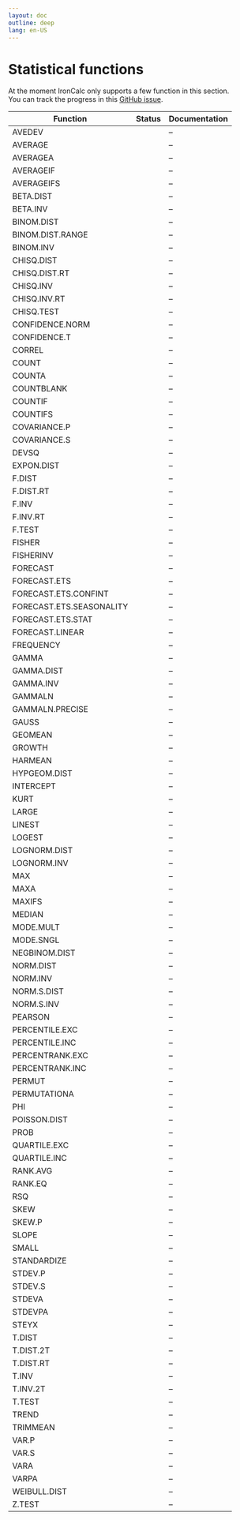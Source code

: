 ```yaml
---
layout: doc
outline: deep
lang: en-US
---
```


# Statistical functions

At the moment IronCalc only supports a few function in this section.  
You can track the progress in this [GitHub issue](https://github.com/ironcalc/IronCalc/issues/55).

| Function                 | Status                                           | Documentation |
| ------------------------ |--------------------------------------------------| ------------- |
| AVEDEV                   | <Badge type="info" text="Not implemented yet" /> | –             |
| AVERAGE                  | <Badge type="tip" text="Available" />            | –             |
| AVERAGEA                 | <Badge type="tip" text="Available" />            | –             |
| AVERAGEIF                | <Badge type="tip" text="Available" />            | –             |
| AVERAGEIFS               | <Badge type="tip" text="Available" />            | –             |
| BETA.DIST                | <Badge type="info" text="Not implemented yet" /> | –             |
| BETA.INV                 | <Badge type="info" text="Not implemented yet" /> | –             |
| BINOM.DIST               | <Badge type="info" text="Not implemented yet" /> | –             |
| BINOM.DIST.RANGE         | <Badge type="info" text="Not implemented yet" /> | –             |
| BINOM.INV                | <Badge type="info" text="Not implemented yet" /> | –             |
| CHISQ.DIST               | <Badge type="info" text="Not implemented yet" /> | –             |
| CHISQ.DIST.RT            | <Badge type="info" text="Not implemented yet" /> | –             |
| CHISQ.INV                | <Badge type="info" text="Not implemented yet" /> | –             |
| CHISQ.INV.RT             | <Badge type="info" text="Not implemented yet" /> | –             |
| CHISQ.TEST               | <Badge type="info" text="Not implemented yet" /> | –             |
| CONFIDENCE.NORM          | <Badge type="info" text="Not implemented yet" /> | –             |
| CONFIDENCE.T             | <Badge type="info" text="Not implemented yet" /> | –             |
| CORREL                   | <Badge type="info" text="Not implemented yet" /> | –             |
| COUNT                    | <Badge type="tip" text="Available" />            | –             |
| COUNTA                   | <Badge type="tip" text="Available" />            | –             |
| COUNTBLANK               | <Badge type="tip" text="Available" />            | –             |
| COUNTIF                  | <Badge type="tip" text="Available" />            | –             |
| COUNTIFS                 | <Badge type="tip" text="Available" />            | –             |
| COVARIANCE.P             | <Badge type="info" text="Not implemented yet" /> | –             |
| COVARIANCE.S             | <Badge type="info" text="Not implemented yet" /> | –             |
| DEVSQ                    | <Badge type="info" text="Not implemented yet" /> | –             |
| EXPON.DIST               | <Badge type="info" text="Not implemented yet" /> | –             |
| F.DIST                   | <Badge type="info" text="Not implemented yet" /> | –             |
| F.DIST.RT                | <Badge type="info" text="Not implemented yet" /> | –             |
| F.INV                    | <Badge type="info" text="Not implemented yet" /> | –             |
| F.INV.RT                 | <Badge type="info" text="Not implemented yet" /> | –             |
| F.TEST                   | <Badge type="info" text="Not implemented yet" /> | –             |
| FISHER                   | <Badge type="info" text="Not implemented yet" /> | –             |
| FISHERINV                | <Badge type="info" text="Not implemented yet" /> | –             |
| FORECAST                 | <Badge type="info" text="Not implemented yet" /> | –             |
| FORECAST.ETS             | <Badge type="info" text="Not implemented yet" /> | –             |
| FORECAST.ETS.CONFINT     | <Badge type="info" text="Not implemented yet" /> | –             |
| FORECAST.ETS.SEASONALITY | <Badge type="info" text="Not implemented yet" /> | –             |
| FORECAST.ETS.STAT        | <Badge type="info" text="Not implemented yet" /> | –             |
| FORECAST.LINEAR          | <Badge type="info" text="Not implemented yet" /> | –             |
| FREQUENCY                | <Badge type="info" text="Not implemented yet" /> | –             |
| GAMMA                    | <Badge type="info" text="Not implemented yet" /> | –             |
| GAMMA.DIST               | <Badge type="info" text="Not implemented yet" /> | –             |
| GAMMA.INV                | <Badge type="info" text="Not implemented yet" /> | –             |
| GAMMALN                  | <Badge type="info" text="Not implemented yet" /> | –             |
| GAMMALN.PRECISE          | <Badge type="info" text="Not implemented yet" /> | –             |
| GAUSS                    | <Badge type="info" text="Not implemented yet" /> | –             |
| GEOMEAN                  | <Badge type="info" text="Available" />            | –             |
| GROWTH                   | <Badge type="info" text="Not implemented yet" /> | –             |
| HARMEAN                  | <Badge type="info" text="Not implemented yet" /> | –             |
| HYPGEOM.DIST             | <Badge type="info" text="Not implemented yet" /> | –             |
| INTERCEPT                | <Badge type="info" text="Not implemented yet" /> | –             |
| KURT                     | <Badge type="info" text="Not implemented yet" /> | –             |
| LARGE                    | <Badge type="info" text="Not implemented yet" /> | –             |
| LINEST                   | <Badge type="info" text="Not implemented yet" /> | –             |
| LOGEST                   | <Badge type="info" text="Not implemented yet" /> | –             |
| LOGNORM.DIST             | <Badge type="info" text="Not implemented yet" /> | –             |
| LOGNORM.INV              | <Badge type="info" text="Not implemented yet" /> | –             |
| MAX                      | <Badge type="tip" text="Available" />            | –             |
| MAXA                     | <Badge type="info" text="Not implemented yet" /> | –             |
| MAXIFS                   | <Badge type="tip" text="Available" />            | –             |
| MEDIAN                   | <Badge type="info" text="Not implemented yet" /> | –             |
| MODE.MULT                | <Badge type="info" text="Not implemented yet" /> | –             |
| MODE.SNGL                | <Badge type="info" text="Not implemented yet" /> | –             |
| NEGBINOM.DIST            | <Badge type="info" text="Not implemented yet" /> | –             |
| NORM.DIST                | <Badge type="info" text="Not implemented yet" /> | –             |
| NORM.INV                 | <Badge type="info" text="Not implemented yet" /> | –             |
| NORM.S.DIST              | <Badge type="info" text="Not implemented yet" /> | –             |
| NORM.S.INV               | <Badge type="info" text="Not implemented yet" /> | –             |
| PEARSON                  | <Badge type="info" text="Not implemented yet" /> | –             |
| PERCENTILE.EXC           | <Badge type="info" text="Not implemented yet" /> | –             |
| PERCENTILE.INC           | <Badge type="info" text="Not implemented yet" /> | –             |
| PERCENTRANK.EXC          | <Badge type="info" text="Not implemented yet" /> | –             |
| PERCENTRANK.INC          | <Badge type="info" text="Not implemented yet" /> | –             |
| PERMUT                   | <Badge type="info" text="Not implemented yet" /> | –             |
| PERMUTATIONA             | <Badge type="info" text="Not implemented yet" /> | –             |
| PHI                      | <Badge type="info" text="Not implemented yet" /> | –             |
| POISSON.DIST             | <Badge type="info" text="Not implemented yet" /> | –             |
| PROB                     | <Badge type="info" text="Not implemented yet" /> | –             |
| QUARTILE.EXC             | <Badge type="info" text="Not implemented yet" /> | –             |
| QUARTILE.INC             | <Badge type="info" text="Not implemented yet" /> | –             |
| RANK.AVG                 | <Badge type="info" text="Not implemented yet" /> | –             |
| RANK.EQ                  | <Badge type="info" text="Not implemented yet" /> | –             |
| RSQ                      | <Badge type="info" text="Not implemented yet" /> | –             |
| SKEW                     | <Badge type="info" text="Not implemented yet" /> | –             |
| SKEW.P                   | <Badge type="info" text="Not implemented yet" /> | –             |
| SLOPE                    | <Badge type="info" text="Not implemented yet" /> | –             |
| SMALL                    | <Badge type="info" text="Not implemented yet" /> | –             |
| STANDARDIZE              | <Badge type="info" text="Not implemented yet" /> | –             |
| STDEV.P                  | <Badge type="info" text="Not implemented yet" /> | –             |
| STDEV.S                  | <Badge type="info" text="Not implemented yet" /> | –             |
| STDEVA                   | <Badge type="info" text="Not implemented yet" /> | –             |
| STDEVPA                  | <Badge type="info" text="Not implemented yet" /> | –             |
| STEYX                    | <Badge type="info" text="Not implemented yet" /> | –             |
| T.DIST                   | <Badge type="info" text="Not implemented yet" /> | –             |
| T.DIST.2T                | <Badge type="info" text="Not implemented yet" /> | –             |
| T.DIST.RT                | <Badge type="info" text="Not implemented yet" /> | –             |
| T.INV                    | <Badge type="info" text="Not implemented yet" /> | –             |
| T.INV.2T                 | <Badge type="info" text="Not implemented yet" /> | –             |
| T.TEST                   | <Badge type="info" text="Not implemented yet" /> | –             |
| TREND                    | <Badge type="info" text="Not implemented yet" /> | –             |
| TRIMMEAN                 | <Badge type="info" text="Not implemented yet" /> | –             |
| VAR.P                    | <Badge type="info" text="Not implemented yet" /> | –             |
| VAR.S                    | <Badge type="info" text="Not implemented yet" /> | –             |
| VARA                     | <Badge type="info" text="Not implemented yet" /> | –             |
| VARPA                    | <Badge type="info" text="Not implemented yet" /> | –             |
| WEIBULL.DIST             | <Badge type="info" text="Not implemented yet" /> | –             |
| Z.TEST                   | <Badge type="info" text="Not implemented yet" /> | –             |
